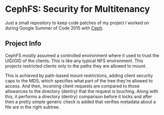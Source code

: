 # CephFS: Security for Multitenancy
Just a small repository to keep code patches of my project I worked on during
Google Summer of Code 2015 with [Ceph](http://ceph.com/).

## Project Info
CephFS mostly assumed a controlled environment where it used to trust the
UID/GID of the clients. This is like any typical NFS environment. This projects
restricted clients only to the paths they are allowed to mount.

This is achieved by path-based mount restrictions, adding client security caps
to the MDS, which specifies what part of the tree they're allowed to access. And
then, incoming client requests are compared to those allowances to the directory
(dentry) that the request is touching. Along with this, it performs a directory
(dentry) comparison before it locks and after then a pretty simple generic check
is added that verifies metadata about a file are in the right subtree.
